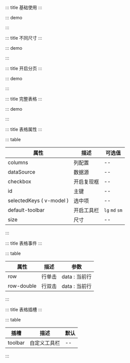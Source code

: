 ::: title 基础使用
:::

::: demo

<template>
  <lay-table :columns="columns" :dataSource="dataSource">
    <template v-slot:username="{ data }"> {{data.username}} </template>
    <template v-slot:password="{ data }"> {{data.password}} </template>
    <template v-slot:operator="{ data }">
      <lay-button >修改</lay-button>
      <lay-button type="primary">删除</lay-button>
    </template>
  </lay-table>
</template>

<script>
import { ref } from 'vue'

export default {
  setup() {

    const columns = [
      {
        title:"账户",
        width:"200px",
        slot:"username",
        key:"username"
      },{
        title:"密码",
        width: "180px",
        slot:"password",
        key:"password"
      },{
        title:"年龄",
        width: "180px",
        key:"age"
      },{
        title:"操作",
        width: "180px",
        customSlot:"operator",
        key:"operator"
      }
    ]

    const dataSource = [
      {username:"root", password:"root", age:"18"},
      {username:"woow", password:"woow", age:"20"}
    ]

    return {
      columns,
      dataSource
    }
  }
}
</script>

:::

::: title 不同尺寸
:::

::: demo

<template>
  <lay-table :columns="columns" :dataSource="dataSource" size="lg">
    <template v-slot:username="{ data }"> {{data.username}} </template>
    <template v-slot:password="{ data }"> {{data.password}} </template>
    <template v-slot:operator="{ data }">
      <lay-button >修改</lay-button>
      <lay-button type="primary">删除</lay-button>
    </template>
  </lay-table>
</template>

<script>
import { ref } from 'vue'

export default {
  setup() {

    const columns = [
      {
        title:"账户",
        width:"200px",
        slot:"username",
        key:"username"
      },{
        title:"密码",
        width: "180px",
        slot:"password",
        key:"password"
      },{
        title:"年龄",
        width: "180px",
        key:"age"
      },{
        title:"操作",
        width: "180px",
        customSlot:"operator",
        key:"operator"
      }
    ]

    const dataSource = [
      {username:"root", password:"root", age:"18"},
      {username:"woow", password:"woow", age:"20"}
    ]

    return {
      columns,
      dataSource
    }
  }
}
</script>

:::

::: title 开启分页
:::

::: demo

<template>
  <lay-table :columns="columns" :dataSource="dataSource" :page="page" @change="change">
    <template v-slot:username="{ data }"> {{data.username}} </template>
    <template v-slot:password="{ data }"> {{data.password}} </template>
    <template v-slot:operator="{ data }">
      <lay-button >修改</lay-button>
      <lay-button type="primary">删除</lay-button>
    </template>
  </lay-table>
</template>

<script>
import { ref } from 'vue'

export default {
  setup() {
    
    const page = {
      total: 100,
      limit: 10
    }

    const change = function({ current }){
      console.log("当前页:" + JSON.stringify(current))
    }

    const columns = [
      {
        title:"账户",
        width:"200px",
        slot:"username",
        key:"username"
      },{
        title:"密码",
        width: "180px",
        slot:"password",
        key:"password"
      },{
        title:"年龄",
        width: "180px",
        key:"age"
      },{
        title:"操作",
        width: "180px",
        customSlot:"operator",
        key:"operator"
      }
    ]

    const dataSource = [
      {username:"root", password:"root", age:"18"},
      {username:"woow", password:"woow", age:"20"}
    ]

    return {
      page,
      change,
      columns,
      dataSource
    }
  }
}
</script>

:::

::: title 完整表格
:::

::: demo

<template>
  <lay-table :columns="columns" id="id" :dataSource="dataSource" v-model:selectedKeys="selectedKeys"  :checkbox="checkbox" :default-toolbar="defaultToolbar" @row="rowClick">
    <template v-slot:toolbar>
      <lay-button size="sm">新增</lay-button>
      <lay-button size="sm">删除</lay-button>
    </template>
    <template v-slot:username="{ data }"> {{data.username}} </template>
    <template v-slot:password="{ data }"> {{data.password}} </template>
    <template v-slot:operator="{ data }">
      <lay-button >修改</lay-button>
      <lay-button type="primary">删除</lay-button>
    </template>
  </lay-table>
</template>

<script>
import { ref } from 'vue'

export default {
  setup() {

    const selectedKeys = ref(['1'])
    const checkbox = ref(true)
    const defaultToolbar = ref(true)

    const columns = [
      {
        title:"账户",
        width:"200px",
        slot:"username",
        key:"username"
      },{
        title:"密码",
        width: "180px",
        slot:"password",
        key:"password"
      },{
        title:"年龄",
        width: "180px",
        key:"age"
      },{
        title:"操作",
        width: "180px",
        customSlot:"operator",
        key:"operator"
      }
    ]

    const dataSource = [
      {id:"1", username:"root", password:"root", age:"18"},
      {id:"2", username:"woow", password:"woow", age:"20"}
    ]

    const rowClick = function(data) {
      alert(JSON.stringify(data))
    }
    
    const rowDoubleClick = function(data) {
      alert(JSON.stringify(data))
    }

    return {
      columns,
      dataSource,
      selectedKeys,
      checkbox,
      defaultToolbar,
      rowClick,
      rowDoubleClick
    }
  }
}
</script>

:::

::: title 表格属性
:::

::: table

| 属性                     | 描述       | 可选值         |
| ------------------------ | ---------- | -------------- |
| columns                  | 列配置     | --             |
| dataSource               | 数据源     | --             |
| checkbox                 | 开启复现框 | --             |
| id                       | 主键       | --             |
| selectedKeys ( v-model ) | 选中项     | --             |
| default-toolbar          | 开启工具栏 | `lg` `md` `sm` |
| size                     | 尺寸       | --             |

:::

::: title 表格事件
:::

::: table

| 属性       | 描述   | 参数          |
| ---------- | ------ | ------------- |
| row        | 行单击 | data : 当前行 |
| row-double | 行双击 | data : 当前行 |

:::

::: title 表格插槽
:::

::: table

| 插槽    | 描述         | 默认 |
| ------- | ------------ | ---- |
| toolbar | 自定义工具栏 | --   |

:::
